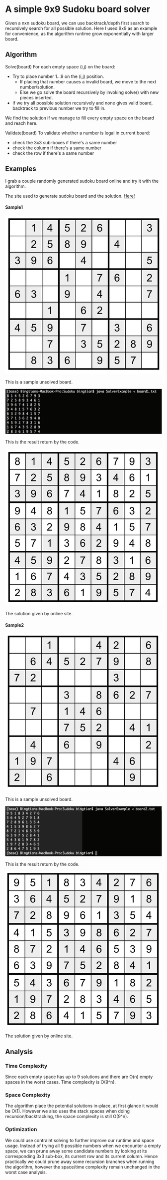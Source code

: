 # A simple 9x9 Sudoku board solver
Given a nxn sudoku board, we can use backtrack/depth first search to recursively search for
all possible solution. Here I used 9x9 as an example for convenience, as the algorithm runtime
grow exponentially with larger board.

## Algorithm

Solve(board)
For each empty space (i,j) on the board:
  - Try to place number 1...9 on the (i,j) position.
      - If placing that number causes a invalid board, we move to the next number/solution.
      - Else we go solve the board recursively by invoking solve() with new pieces inserted.
  - If we try all possible solution recursively and none gives valid board, backtrack to previous
  number we try to fill in.

We find the solution if we manage to fill every empty space on the board and reach here.

Validate(board)
To validate whether a number is legal in current board:
  - check the 3x3 sub-boxes if there's a same number
  - check the column if there's a same number
  - check the row if there's a same number

## Examples

I grab a couple randomly generated sudoku board online and try it with the algorithm.

The site used to generate sudoku board and the solution. [Here!](https://www.sudokuweb.org/) 

#### Sample1
![Image of a 9x9 sudoku board](sample1.png)

This is a sample unsolved board.

![Image of the result return by algorithm](result1.png)

This is the result return by the code.

![Image of the result given by the website](sample1solution.png)

The solution given by online site.

#### Sample2
![Image of a 9x9 sudoku board](sample2.png)

This is a sample unsolved board.

![Image of the result return by algorithm](result2.png)

This is the result return by the code.

![Image of the result given by the website](sample2solution.png)

The solution given by online site.

## Analysis

### Time Complexity
Since each empty space has up to 9 solutions and there are O(n) empty spaces in the worst cases. 
Time complexity is O(9^n).

### Space Complexity
The algorithm place the potential solutions in-place, at first glance it would be O(1).
However we also uses the stack spaces when doing recursion/backtracking, the space
complexity is still O(9^n).

### Optimization
We could use contraint solving to further improve our runtime and space usage. Instead of trying
all 9 possible numbers when we encounter a empty space, we can prune away some candidate numbers by looking at
its corresponding 3x3 sub-box, its current row and its current column. Hence practically we could prune away
some recursion branches when running the algorithm, however the space/time complexity remain unchanged in
the worst case analysis.
